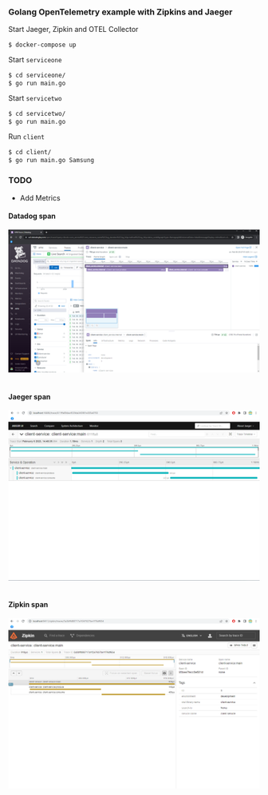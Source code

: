 ### Golang OpenTelemetry example with Zipkins and Jaeger

Start Jaeger, Zipkin and OTEL Collector
```shell
$ docker-compose up
```

Start `serviceone`
```shell
$ cd serviceone/
$ go run main.go
```

Start `servicetwo`
```shell
$ cd servicetwo/
$ go run main.go
```

Run `client`
```shell
$ cd client/
$ go run main.go Samsung
```

### TODO
- Add Metrics

#### Datadog span

[<img src="./docs/datadog_span.PNG" width="600">](https://github.com/musobarlab)
<br/><br/>

#### Jaeger span

[<img src="./docs/jaeger_span.PNG" width="600">](https://github.com/musobarlab)
<br/><br/>

#### Zipkin span

[<img src="./docs/zipkin_span.PNG" width="600">](https://github.com/musobarlab)
<br/><br/>